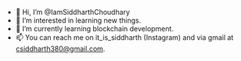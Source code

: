 - 👋 Hi, I’m @IamSiddharthChoudhary
- 👀 I’m interested in learning new things.
- 🌱 I’m currently learning blockchain development.
- 📫 You can reach me on it_is_siddharth (Instagram) and via gmail at csiddharth380@gmail.com.

<!---
IamSiddharthChoudhary/IamSiddharthChoudhary is a ✨ special ✨ repository because its `README.md` (this file) appears on your GitHub profile.
You can click the Preview link to take a look at your changes.
--->
